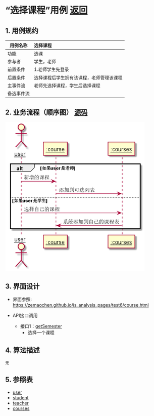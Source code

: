
# “选择课程”用例 [返回](../README.md)
## 1. 用例规约

|用例名称|选择课程|
|-------|:-------------|
|功能|选课|
|参与者|学生，老师|
|前置条件|1.老师学生先登录<br/>|
|后置条件|选择课程后学生拥有该课程，老师管理该课程|
|主事件流|老师先选择课程，学生后选择课程|
|备选事件流||

## 2. 业务流程（顺序图） [源码](../uml/选择课程.puml)
![学期选择](../images/选择课程.png)

    
## 3. 界面设计
- 界面参照: https://zemaochen.github.io/is_analysis_pages/test6/course.html
- API接口调用

    - 接口1：[getSemester](../接口/getSemester.md)
        - 选择一个课程
        
## 4. 算法描述
    无
## 5. 参照表
- [user](../md/数据库设计.md/#user)
- [student](../md/数据库设计.md/#student)
- [teacher](../md/数据库设计.md/#teacher)
- [courses](../md/数据库设计.md/#courses)

